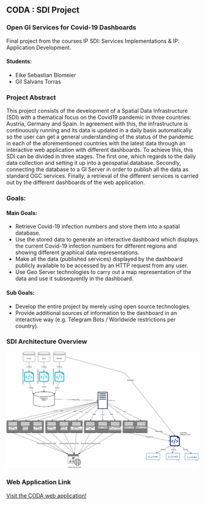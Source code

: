 ## CODA : SDI Project
### Open GI Services for Covid-19 Dashboards 
Final project from the courses IP SDI: Services Implementations & IP: Application Development. <br>
#### Students:
* Eike Sebastian Blomeier
* Gil Salvans Torras

### Project Abstract
This project consists of the development of a Spatial Data Infrastructure (SDI) with a thematical focus on the Covid19 pandemic in three countries: Austria, Germany and Spain.
In agreement with this, the infrastructure is continuously running and its data is updated in a daily basis automatically so the user can get a general understanding of the status of the 
pandemic in each of the aforementioned countries with the latest data through an interactive web application with different dashboards. To achieve this, this SDI can be divided
in three stages. The first one, which regards to the daily data collection and setting it up into a geospatial database. Secondly, connecting the database to a GI Server in order
to publish all the data as standard OGC services. Finally, a retrieval of the different services is carried out by the different dashboards of the web application.

### Goals:
#### Main Goals:
* Retrieve Covid-19 infection numbers and store them into a spatial database.
* Use the stored data to generate an interactive dashboard which displays the current
Covid-19 infection numbers for different regions and showing different graphical data
representations.
* Make all the data (published services) displayed by the dashboard publicly available to be
accessed by an HTTP request from any user.
* Use Geo Server technologies to carry out a map representation of the data and use it
subsequently in the dashboard.
#### Sub Goals:
* Develop the entire project by merely using open source technologies.
* Provide additional sources of information to the dashboard in an interactive way (e.g.
Telegram Bots / Worldwide restrictions per country).

### SDI Architecture Overview 
![Alt text](/diagrams/architectural_diagram.jpg?raw=true)

### Web Application Link
[Visit the CODA web application!](http://human.zgis.at/coda)